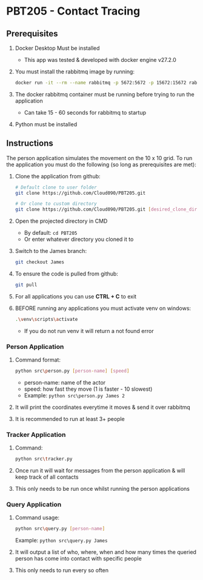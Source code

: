 # PBT205 - Contact Tracing

## Prerequisites

1. Docker Desktop Must be installed
   - This app was tested & developed with docker engine v27.2.0

2. You must install the rabbitmq image by running:
   ```bash
   docker run -it --rm --name rabbitmq -p 5672:5672 -p 15672:15672 rabbitmq:4.0-management
   ```

3. The docker rabbitmq container must be running before trying to run the application
   - Can take 15 - 60 seconds for rabbitmq to startup

4. Python must be installed

## Instructions

The person application simulates the movement on the 10 x 10 grid. To run the application you must do the following (so long as prerequisites are met):

1. Clone the application from github:
   ```bash
   # Default clone to user folder
   git clone https://github.com/Cloud090/PBT205.git
   
   # Or clone to custom directory
   git clone https://github.com/Cloud090/PBT205.git [desired_clone_directory_here]
   ```

2. Open the projected directory in CMD
   - By default: `cd PBT205`
   - Or enter whatever directory you cloned it to

3. Switch to the James branch:
   ```bash
   git checkout James
   ```

4. To ensure the code is pulled from github:
   ```bash
   git pull
   ```

5. For all applications you can use **CTRL + C** to exit

6. BEFORE running any applications you must activate venv on windows:
   ```bash
   .\venv\scripts\activate
   ```
   - If you do not run venv it will return a not found error

### Person Application

1. Command format:
   ```bash
   python src\person.py [person-name] [speed]
   ```
   - person-name: name of the actor
   - speed: how fast they move (1 is faster - 10 slowest)
   - Example: `python src\person.py James 2`

2. It will print the coordinates everytime it moves & send it over rabbitmq
3. It is recommended to run at least 3+ people

### Tracker Application

1. Command:
   ```bash
   python src\tracker.py
   ```

2. Once run it will wait for messages from the person application & will keep track of all contacts
3. This only needs to be run once whilst running the person applications

### Query Application

1. Command usage:
   ```bash
   python src\query.py [person-name]
   ```
   Example: `python src\query.py James`

2. It will output a list of who, where, when and how many times the queried person has come into contact with specific people
3. This only needs to run every so often